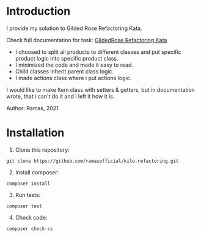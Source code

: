 # Introduction
I provide my solution to Gilded Rose Refactoring Kata.

Check full documentation for task:
[GildedRose Refactoring Kata](https://github.com/emilybache/GildedRose-Refactoring-Kata)

* I choosed to split all products to different classes and put specific product logic into specific product class.
* I minimized the code and made it easy to read.
* Child classes inherit parent class logic.
* I made actions class where i put actions logic.

I would like to make Item class with setters & getters, but in documentation wrote, that i can't do it and i left it how it is.

Author: Ramas, 2021

# Installation
1. Clone this repository:
```
git clone https://github.com/ramasofficial/kilo-refactoring.git
```

2. Install composer:
```
composer install
```

3. Run tests:
```
composer test
```

4. Check code:
```
composer check-cs
```
